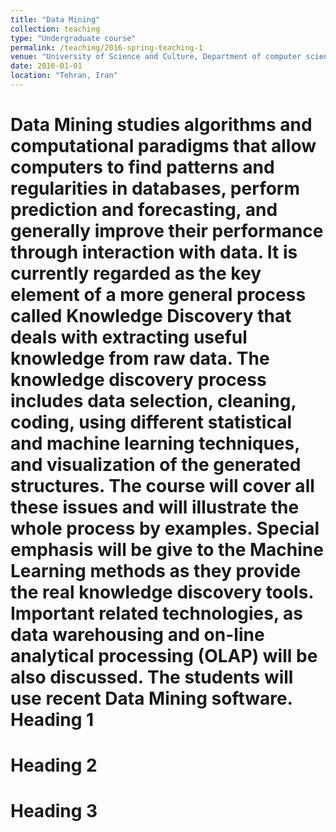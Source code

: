```yaml
---
title: "Data Mining"
collection: teaching
type: "Undergraduate course"
permalink: /teaching/2016-spring-teaching-1
venue: "University of Science and Culture, Department of computer science"
date: 2016-01-01
location: "Tehran, Iran"
---
```


Data Mining studies algorithms and computational paradigms that allow computers to find patterns and regularities in databases, 
perform prediction and forecasting, and generally improve their performance through interaction with data. 
It is currently regarded as the key element of a more general process called Knowledge Discovery that deals with extracting useful knowledge from raw data. 
The knowledge discovery process includes data selection, cleaning, coding, using different statistical and machine learning techniques, 
and visualization of the generated structures. 
The course will cover all these issues and will illustrate the whole process by examples. 
Special emphasis will be give to the Machine Learning methods as they provide the real knowledge discovery tools. 
Important related technologies, as data warehousing and on-line analytical processing (OLAP) will be also discussed. 
The students will use recent Data Mining software.
Heading 1
======

Heading 2
======

Heading 3
======
